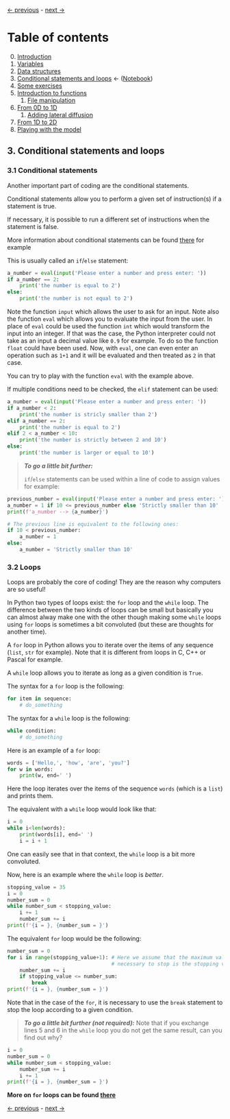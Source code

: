 [&larr; previous](2-Data-Structures.md) - [next &rarr;](4-Some-Exercises.md)

# Table of contents
0. [Introduction](0-Introduction.md)
1. [Variables](1-Variables.md)
2. [Data structures](2-Data-Structures.md)
3. [Conditional statements and loops](3-Conditional-Statements-Loops.md) &larr; ([Notebook](../3-Conditional-Statements-Loops.ipynb))
4. [Some exercises](4-Some-Exercises.md)
5. [Introduction to functions](5-0-Introduction-function.md)
    1. [File manipulation](5-1-File-manipulation.md)
6. [From 0D to 1D](6-1-From-0D-to-1D.md)
    1. [Adding lateral diffusion](6-2-Adding-lateral-diffusion.md)
7. [From 1D to 2D](7-From-1D-to-2D.md)
8. [Playing with the model](8-Playing-with-the-model.md)

## 3. Conditional statements and loops

### 3.1 Conditional statements
Another important part of coding are the conditional statements.

Conditional statements allow you to perform a given set of instruction(s) if a statement is true.

If necessary, it is possible to run a different set of instructions when the statement is false.

More information about conditional statements can be found [there](https://docs.python.org/3/tutorial/datastructures.html#more-on-conditions) for example

This is usually called an `if`/`else` statement:


```python
a_number = eval(input('Please enter a number and press enter: '))
if a_number == 2:
    print('the number is equal to 2')
else:
    print('the number is not equal to 2')
```

Note the function `input` which allows the user to ask for an input.
Note also the function `eval` which allows you to evaluate the input from the user.
In place of `eval` could be used the function `int` which would transform the input into an integer.
If that was the case, the Python interpreter could not take as an input a decimal value like `0.9` for example.
To do so the function `float` could have been used. Now, with `eval`, one can even enter an operation such as `1+1` and it will be evaluated and then treated as `2` in that case.

You can try to play with the function `eval` with the example above.

If multiple conditions need to be checked, the `elif` statement can be used:


```python
a_number = eval(input('Please enter a number and press enter: '))
if a_number < 2:
    print('the number is stricly smaller than 2')
elif a_number == 2:
    print('the number is equal to 2')
elif 2 < a_number < 10:
    print('the number is strictly between 2 and 10')
else:
    print('the number is larger or equal to 10')
```

> _**To go a little bit further:**_
>
> `if`/`else` statements can be used within a line of code to assign values for example:


```python
previous_number = eval(input('Please enter a number and press enter: '))
a_number = 1 if 10 <= previous_number else 'Strictly smaller than 10'
print(f'a_number --> {a_number}')

# The previous line is equivalent to the following ones:
if 10 < previous_number:
    a_number = 1
else:
    a_number = 'Strictly smaller than 10'
```

### 3.2 Loops

Loops are probably the core of coding! They are the reason why computers are so useful!

In Python two types of loops exist: the `for` loop and the `while` loop.
The difference between the two kinds of loops can be small but basically you can almost alway make one with the other though making some `while` loops using `for` loops is sometimes a bit convoluted (but these are thoughts for another time).

A `for` loop in Python allows you to iterate over the items of any sequence (`list`, `str` for example). Note that it is different from loops in C, C++ or Pascal for example.

A `while` loop allows you to iterate as long as a given condition is `True`.

The syntax for a `for` loop is the following:
```python
for item in sequence:
    # do_something
```

The syntax for a `while` loop is the following:
```python
while condition:
    # do_something
```

Here is an example of a `for` loop:


```python
words = ['Hello,', 'how', 'are', 'you?']
for w in words:
    print(w, end=' ')
```

Here the loop iterates over the items of the sequence `words` (which is a `list`) and prints them.

The equivalent with a `while` loop would look like that:


```python
i = 0
while i<len(words):
    print(words[i], end=' ')
    i = i + 1
```

One can easily see that in that context, the `while` loop is a bit more convoluted.

Now, here is an example where the `while` loop is _better_.


```python
stopping_value = 35
i = 0
number_sum = 0
while number_sum < stopping_value:
    i += 1
    number_sum += i
print(f'{i = }, {number_sum = }')
```

The equivalent `for` loop would be the following:


```python
number_sum = 0
for i in range(stopping_value+1): # Here we assume that the maximum value
                                  # necessary to stop is the stopping value itself
    number_sum += i
    if stopping_value <= number_sum:
        break
print(f'{i = }, {number_sum = }')
```

Note that in the case of the `for`, it is necessary to use the ```break``` statement to stop the loop according to a given condition.

> _**To go a little bit further (not required):**_
> Note that if you exchange lines 5 and 6 in the `while` loop you do not get the same result, can you find out why?


```python
i = 0
number_sum = 0
while number_sum < stopping_value:
    number_sum += i
    i += 1
print(f'{i = }, {number_sum = }')
```

**More on `for` loops can be found [there](https://docs.python.org/3/tutorial/controlflow.html#for-statements)**

[&larr; previous](2-Data-Structures.md) - [next &rarr;](4-Some-Exercises.md)